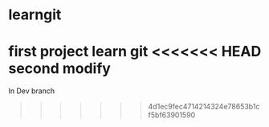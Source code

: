 # learngit
first project learn git
<<<<<<< HEAD
second modify
=======

In Dev branch
>>>>>>> 4d1ec9fec4714214324e78653b1cf5bf63901590
